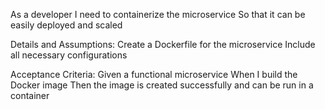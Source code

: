 As a developer
I need to containerize the microservice
So that it can be easily deployed and scaled

Details and Assumptions:
Create a Dockerfile for the microservice
Include all necessary configurations

Acceptance Criteria:
Given a functional microservice
When I build the Docker image
Then the image is created successfully and can be run in a container
